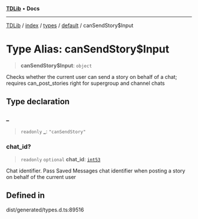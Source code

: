 [**TDLib**](../../../../../../README.md) • **Docs**

***

[TDLib](../../../../../../modules.md) / [index](../../../../../README.md) / [types](../../../README.md) / [default](../README.md) / canSendStory$Input

# Type Alias: canSendStory$Input

> **canSendStory$Input**: `object`

Checks whether the current user can send a story on behalf of a chat; requires can_post_stories right for supergroup and channel chats

## Type declaration

### \_

> `readonly` **\_**: `"canSendStory"`

### chat\_id?

> `readonly` `optional` **chat\_id**: [`int53`](int53.md)

Chat identifier. Pass Saved Messages chat identifier when posting a story on behalf of the current user

## Defined in

dist/generated/types.d.ts:89516
